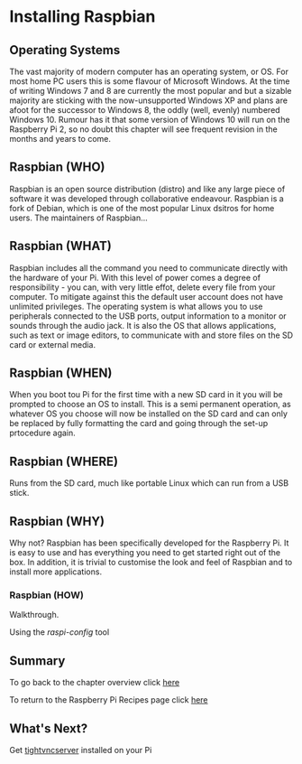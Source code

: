 # Installing Raspbian

## Operating Systems

The vast majority of modern computer has an operating system, or OS. For most home PC users this is some flavour of Microsoft Windows. At the time of writing Windows 7 and 8 are currently the most popular and but a sizable majority are sticking with the now-unsupported Windows XP and plans are afoot for the successor to Windows 8, the oddly (well, evenly) numbered Windows 10. Rumour has it that some version of Windows 10 will run on the Raspberry Pi 2, so no doubt this chapter will see frequent revision in the months and years to come. 

## Raspbian (WHO)

Raspbian is an open source distribution (distro) and like any large piece of software it was developed through collaborative endeavour. Raspbian is a fork of Debian, which is one of the most popular Linux dsitros for home users. The maintainers of Raspbian...

## Raspbian (WHAT)

Raspbian includes all the command you need to communicate directly with the hardware of your Pi. With this level of power comes a degree of responsibility - you can, with very little effot, delete every file from your computer. To mitigate against this the default user account does not have unlimited privileges. The operating system is what allows you to use peripherals connected to the USB ports, output information to a monitor or sounds through the audio jack. It is also the OS that allows applications, such as text or image editors, to communicate with and store files on the SD card or external media. 

## Raspbian (WHEN)
When you boot tou Pi for the first time with a new SD card in it you will be prompted to choose an OS to install. This is a semi permanent operation, as whatever OS you choose will now be installed on the SD card and can only be replaced by fully formatting the card and going through the set-up prtocedure again.

## Raspbian (WHERE)
Runs from the SD card, much like portable Linux which can run from a USB stick. 

## Raspbian (WHY)
Why not? Raspbian has been specifically developed for the Raspberry Pi. It is easy to use and has everything you need to get started right out of the box. In addition, it is trivial to customise the look and feel of Raspbian and to install more applications.

### Raspbian (HOW)

Walkthrough.

Using the *raspi-config* tool

## Summary

To go back to the chapter overview click [here](mdwiki.html#!00overview.md)

To return to the Raspberry Pi Recipes page click [here](http://domhnallohanlon.github.io/rpi)

## What's Next?

Get [tightvncserver](mdwiki.html#!00tightvncserver.md) installed on your Pi